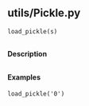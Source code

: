 ## utils/Pickle.py
```
load_pickle(s)
```
##
#### Description
##
#### Examples
```
load_pickle('0')
```
